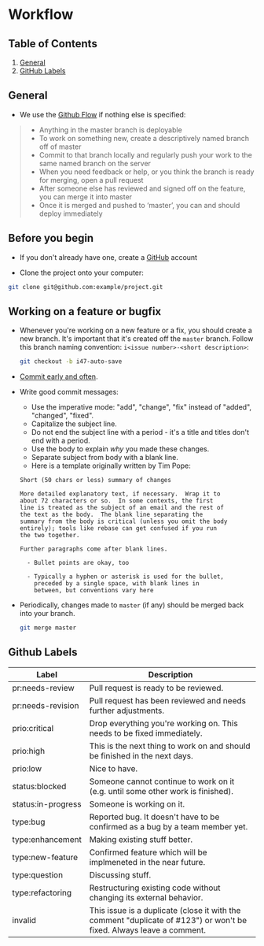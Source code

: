 # Workflow

## Table of Contents

1. [General](#general)
1. [GitHub Labels](#github-labels)

## General

  - We use the [Github Flow](http://scottchacon.com/2011/08/31/github-flow.html) if nothing else is specified:

  > - Anything in the master branch is deployable
  > - To work on something new, create a descriptively named branch off of master
  > - Commit to that branch locally and regularly push your work to the same named branch on the server
  > - When you need feedback or help, or you think the branch is ready for merging, open a pull request
  > - After someone else has reviewed and signed off on the feature, you can merge it into master
  > - Once it is merged and pushed to ‘master’, you can and should deploy immediately

## Before you begin

  - If you don't already have one, create a [GitHub](http://www.github.com) account

  - Clone the project onto your computer:
  
  ```sh
  git clone git@github.com:example/project.git
  ```

## Working on a feature or bugfix

  - Whenever you're working on a new feature or a fix, you should create a new branch. It's important that it's created off the `master` branch. Follow this branch naming convention: `i<issue number>-<short description>`:
  
    ```sh
    git checkout -b i47-auto-save
    ```
  
  - [Commit early and often](http://www.databasically.com/2011/03/14/git-commit-early-commit-often/).

  - Write good commit messages:
  
    - Use the imperative mode: "add", "change", "fix" instead of "added", "changed", "fixed".
    - Capitalize the subject line.
    - Do not end the subject line with a period - it's a title and titles don't end with a period.
    - Use the body to explain *why* you made these changes.
    - Separate subject from body with a blank line.
    - Here is a template originally written by Tim Pope:
  
    ```
    Short (50 chars or less) summary of changes

    More detailed explanatory text, if necessary.  Wrap it to
    about 72 characters or so.  In some contexts, the first
    line is treated as the subject of an email and the rest of
    the text as the body.  The blank line separating the
    summary from the body is critical (unless you omit the body
    entirely); tools like rebase can get confused if you run
    the two together.
    
    Further paragraphs come after blank lines.
    
      - Bullet points are okay, too
    
      - Typically a hyphen or asterisk is used for the bullet,
        preceded by a single space, with blank lines in
        between, but conventions vary here
    ```
   

  - Periodically, changes made to `master` (if any) should be merged back into your branch.
  
    ```sh
    git merge master
    ```

## Github Labels

| Label              | Description                                                                     |
|--------------------|---------------------------------------------------------------------------------|
| pr:needs-review    | Pull request is ready to be reviewed.                                           |
| pr:needs-revision  | Pull request has been reviewed and needs further adjustments.                   |
| prio:critical      | Drop everything you're working on. This needs to be fixed immediately.          |
| prio:high          | This is the next thing to work on and should be finished in the next days.      |
| prio:low           | Nice to have.                                                                   |
| status:blocked     | Someone cannot continue to work on it (e.g. until some other work is finished). |
| status:in-progress | Someone is working on it.                                                       |
| type:bug           | Reported bug. It doesn't have to be confirmed as a bug by a team member yet.    |
| type:enhancement   | Making existing stuff better.                                                   |
| type:new-feature   | Confirmed feature which will be implmeneted in the near future.                 |
| type:question      | Discussing stuff.                                                               |
| type:refactoring   | Restructuring existing code without changing its external behavior.             |
| invalid            | This issue is a duplicate (close it with the comment "duplicate of #123") or won't be fixed. Always leave a comment. |



